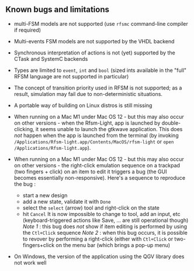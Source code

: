 Known bugs and limitations
--------------------------

* multi-FSM models are not supported (use `rfsmc` command-line compiler if required)

* Multi-events FSM models are not supported by the VHDL backend

* Synchronous interpretation of actions is not (yet) supported by the CTask and SystemC backends

* Types are limited to `event`, `int` and `bool` (sized ints available in the "full" RFSM language
  are not supported in particular)

* The concept of transition priority used in RFSM is not supported; as a result, simulation may fail due to
  non-deterministic situations.

* A portable way of building on Linux distros is still missing

* When running on a Mac M1 under Mac OS 12 - but this may also occur on other versions - when the Rfsm-Light, 
  app is launched by double-clicking, it seems unable to launch the gtkwave application. This does _not_ happen 
  when the app is launched from the terminal (by invoking
  `/Applications/Rfsm-light.app/Contents/MacOS/rfsm-light` or `open /Applications/Rfsm-light.app`).

* When running on a Mac M1 under Mac OS 12 - but this may also occur on other versions - 
  the right-click emulation sequence on a trackpad (two fingers + click) on an item to
  edit it triggers a bug (the GUI becomes essentially non-responsive).
  Here's a sequence to reproduce the bug :
  - start a new design
  - add a new state, validate it with `Done`
  - select the `select` (arrow) tool and right-click on the state
  - hit `Cancel`
  It is now impossible to change to tool, add an input, etc (keyboard-triggered actions like Save,
    ... are still operational though)
   *Note 1* : this bug does _not_ show if item editing is performed by using the `Ctl+Click` sequence 
   *Note 2* : when this bug occurs, it is possible to revover by performing a right-click (either
    with `Ctl+Click` or two-fingers+click on the menu bar (which brings a pop-up menu)

* On Windows, the version of the application using the QGV library does not work well
